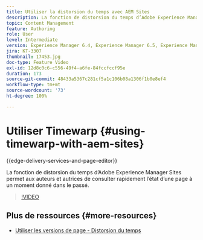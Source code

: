 ```yaml
---
title: Utiliser la distorsion du temps avec AEM Sites
description: La fonction de distorsion du temps d’Adobe Experience Manager Sites permet aux auteurs et autrices de consulter rapidement l’état d’une page à un moment donné dans le passé.
topic: Content Management
feature: Authoring
role: User
level: Intermediate
version: Experience Manager 6.4, Experience Manager 6.5, Experience Manager as a Cloud Service
jira: KT-3307
thumbnail: 17453.jpg
doc-type: Feature Video
exl-id: 12d8c0c6-c556-49f4-a6fe-84fccfccf95e
duration: 173
source-git-commit: 48433a5367c281cf5a1c106b08a1306f1b0e8ef4
workflow-type: tm+mt
source-wordcount: '73'
ht-degree: 100%

---
```


# Utiliser Timewarp {#using-timewarp-with-aem-sites}

{{edge-delivery-services-and-page-editor}}

La fonction de distorsion du temps d’Adobe Experience Manager Sites permet aux auteurs et autrices de consulter rapidement l’état d’une page à un moment donné dans le passé.

>[!VIDEO](https://video.tv.adobe.com/v/3410305?quality=12&learn=on&captions=fre_fr)

## Plus de ressources {#more-resources}

* [Utiliser les versions de page - Distorsion du temps](https://experienceleague.adobe.com/docs/experience-manager-cloud-service/sites/authoring/features/page-versions.html?lang=fr)
